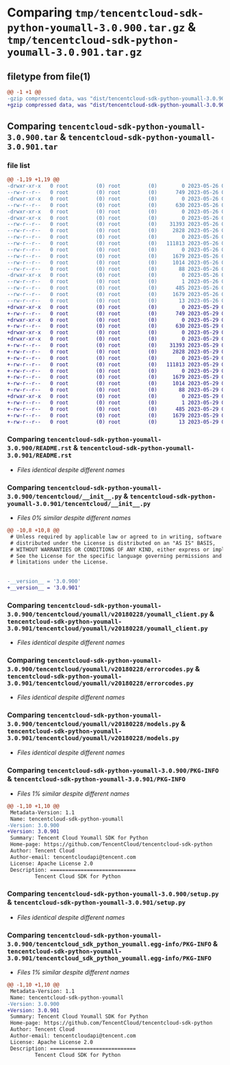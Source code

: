 # Comparing `tmp/tencentcloud-sdk-python-youmall-3.0.900.tar.gz` & `tmp/tencentcloud-sdk-python-youmall-3.0.901.tar.gz`

## filetype from file(1)

```diff
@@ -1 +1 @@
-gzip compressed data, was "dist/tencentcloud-sdk-python-youmall-3.0.900.tar", last modified: Fri May 26 02:32:44 2023, max compression
+gzip compressed data, was "dist/tencentcloud-sdk-python-youmall-3.0.901.tar", last modified: Mon May 29 02:41:55 2023, max compression
```

## Comparing `tencentcloud-sdk-python-youmall-3.0.900.tar` & `tencentcloud-sdk-python-youmall-3.0.901.tar`

### file list

```diff
@@ -1,19 +1,19 @@
-drwxr-xr-x   0 root         (0) root         (0)        0 2023-05-26 02:32:44.000000 tencentcloud-sdk-python-youmall-3.0.900/
--rw-r--r--   0 root         (0) root         (0)      749 2023-05-26 02:32:44.000000 tencentcloud-sdk-python-youmall-3.0.900/README.rst
-drwxr-xr-x   0 root         (0) root         (0)        0 2023-05-26 02:32:44.000000 tencentcloud-sdk-python-youmall-3.0.900/tencentcloud/
--rw-r--r--   0 root         (0) root         (0)      630 2023-05-26 02:32:44.000000 tencentcloud-sdk-python-youmall-3.0.900/tencentcloud/__init__.py
-drwxr-xr-x   0 root         (0) root         (0)        0 2023-05-26 02:32:44.000000 tencentcloud-sdk-python-youmall-3.0.900/tencentcloud/youmall/
-drwxr-xr-x   0 root         (0) root         (0)        0 2023-05-26 02:32:44.000000 tencentcloud-sdk-python-youmall-3.0.900/tencentcloud/youmall/v20180228/
--rw-r--r--   0 root         (0) root         (0)    31393 2023-05-26 02:32:44.000000 tencentcloud-sdk-python-youmall-3.0.900/tencentcloud/youmall/v20180228/youmall_client.py
--rw-r--r--   0 root         (0) root         (0)     2828 2023-05-26 02:32:44.000000 tencentcloud-sdk-python-youmall-3.0.900/tencentcloud/youmall/v20180228/errorcodes.py
--rw-r--r--   0 root         (0) root         (0)        0 2023-05-26 02:32:44.000000 tencentcloud-sdk-python-youmall-3.0.900/tencentcloud/youmall/v20180228/__init__.py
--rw-r--r--   0 root         (0) root         (0)   111813 2023-05-26 02:32:44.000000 tencentcloud-sdk-python-youmall-3.0.900/tencentcloud/youmall/v20180228/models.py
--rw-r--r--   0 root         (0) root         (0)        0 2023-05-26 02:32:44.000000 tencentcloud-sdk-python-youmall-3.0.900/tencentcloud/youmall/__init__.py
--rw-r--r--   0 root         (0) root         (0)     1679 2023-05-26 02:32:44.000000 tencentcloud-sdk-python-youmall-3.0.900/PKG-INFO
--rw-r--r--   0 root         (0) root         (0)     1014 2023-05-26 02:32:44.000000 tencentcloud-sdk-python-youmall-3.0.900/setup.py
--rw-r--r--   0 root         (0) root         (0)       88 2023-05-26 02:32:44.000000 tencentcloud-sdk-python-youmall-3.0.900/setup.cfg
-drwxr-xr-x   0 root         (0) root         (0)        0 2023-05-26 02:32:44.000000 tencentcloud-sdk-python-youmall-3.0.900/tencentcloud_sdk_python_youmall.egg-info/
--rw-r--r--   0 root         (0) root         (0)        1 2023-05-26 02:32:44.000000 tencentcloud-sdk-python-youmall-3.0.900/tencentcloud_sdk_python_youmall.egg-info/dependency_links.txt
--rw-r--r--   0 root         (0) root         (0)      485 2023-05-26 02:32:44.000000 tencentcloud-sdk-python-youmall-3.0.900/tencentcloud_sdk_python_youmall.egg-info/SOURCES.txt
--rw-r--r--   0 root         (0) root         (0)     1679 2023-05-26 02:32:44.000000 tencentcloud-sdk-python-youmall-3.0.900/tencentcloud_sdk_python_youmall.egg-info/PKG-INFO
--rw-r--r--   0 root         (0) root         (0)       13 2023-05-26 02:32:44.000000 tencentcloud-sdk-python-youmall-3.0.900/tencentcloud_sdk_python_youmall.egg-info/top_level.txt
+drwxr-xr-x   0 root         (0) root         (0)        0 2023-05-29 02:41:55.000000 tencentcloud-sdk-python-youmall-3.0.901/
+-rw-r--r--   0 root         (0) root         (0)      749 2023-05-29 02:41:55.000000 tencentcloud-sdk-python-youmall-3.0.901/README.rst
+drwxr-xr-x   0 root         (0) root         (0)        0 2023-05-29 02:41:55.000000 tencentcloud-sdk-python-youmall-3.0.901/tencentcloud/
+-rw-r--r--   0 root         (0) root         (0)      630 2023-05-29 02:41:55.000000 tencentcloud-sdk-python-youmall-3.0.901/tencentcloud/__init__.py
+drwxr-xr-x   0 root         (0) root         (0)        0 2023-05-29 02:41:55.000000 tencentcloud-sdk-python-youmall-3.0.901/tencentcloud/youmall/
+drwxr-xr-x   0 root         (0) root         (0)        0 2023-05-29 02:41:55.000000 tencentcloud-sdk-python-youmall-3.0.901/tencentcloud/youmall/v20180228/
+-rw-r--r--   0 root         (0) root         (0)    31393 2023-05-29 02:41:55.000000 tencentcloud-sdk-python-youmall-3.0.901/tencentcloud/youmall/v20180228/youmall_client.py
+-rw-r--r--   0 root         (0) root         (0)     2828 2023-05-29 02:41:55.000000 tencentcloud-sdk-python-youmall-3.0.901/tencentcloud/youmall/v20180228/errorcodes.py
+-rw-r--r--   0 root         (0) root         (0)        0 2023-05-29 02:41:55.000000 tencentcloud-sdk-python-youmall-3.0.901/tencentcloud/youmall/v20180228/__init__.py
+-rw-r--r--   0 root         (0) root         (0)   111813 2023-05-29 02:41:55.000000 tencentcloud-sdk-python-youmall-3.0.901/tencentcloud/youmall/v20180228/models.py
+-rw-r--r--   0 root         (0) root         (0)        0 2023-05-29 02:41:55.000000 tencentcloud-sdk-python-youmall-3.0.901/tencentcloud/youmall/__init__.py
+-rw-r--r--   0 root         (0) root         (0)     1679 2023-05-29 02:41:55.000000 tencentcloud-sdk-python-youmall-3.0.901/PKG-INFO
+-rw-r--r--   0 root         (0) root         (0)     1014 2023-05-29 02:41:55.000000 tencentcloud-sdk-python-youmall-3.0.901/setup.py
+-rw-r--r--   0 root         (0) root         (0)       88 2023-05-29 02:41:55.000000 tencentcloud-sdk-python-youmall-3.0.901/setup.cfg
+drwxr-xr-x   0 root         (0) root         (0)        0 2023-05-29 02:41:55.000000 tencentcloud-sdk-python-youmall-3.0.901/tencentcloud_sdk_python_youmall.egg-info/
+-rw-r--r--   0 root         (0) root         (0)        1 2023-05-29 02:41:55.000000 tencentcloud-sdk-python-youmall-3.0.901/tencentcloud_sdk_python_youmall.egg-info/dependency_links.txt
+-rw-r--r--   0 root         (0) root         (0)      485 2023-05-29 02:41:55.000000 tencentcloud-sdk-python-youmall-3.0.901/tencentcloud_sdk_python_youmall.egg-info/SOURCES.txt
+-rw-r--r--   0 root         (0) root         (0)     1679 2023-05-29 02:41:55.000000 tencentcloud-sdk-python-youmall-3.0.901/tencentcloud_sdk_python_youmall.egg-info/PKG-INFO
+-rw-r--r--   0 root         (0) root         (0)       13 2023-05-29 02:41:55.000000 tencentcloud-sdk-python-youmall-3.0.901/tencentcloud_sdk_python_youmall.egg-info/top_level.txt
```

### Comparing `tencentcloud-sdk-python-youmall-3.0.900/README.rst` & `tencentcloud-sdk-python-youmall-3.0.901/README.rst`

 * *Files identical despite different names*

### Comparing `tencentcloud-sdk-python-youmall-3.0.900/tencentcloud/__init__.py` & `tencentcloud-sdk-python-youmall-3.0.901/tencentcloud/__init__.py`

 * *Files 0% similar despite different names*

```diff
@@ -10,8 +10,8 @@
 # Unless required by applicable law or agreed to in writing, software
 # distributed under the License is distributed on an "AS IS" BASIS,
 # WITHOUT WARRANTIES OR CONDITIONS OF ANY KIND, either express or implied.
 # See the License for the specific language governing permissions and
 # limitations under the License.
 
 
-__version__ = '3.0.900'
+__version__ = '3.0.901'
```

### Comparing `tencentcloud-sdk-python-youmall-3.0.900/tencentcloud/youmall/v20180228/youmall_client.py` & `tencentcloud-sdk-python-youmall-3.0.901/tencentcloud/youmall/v20180228/youmall_client.py`

 * *Files identical despite different names*

### Comparing `tencentcloud-sdk-python-youmall-3.0.900/tencentcloud/youmall/v20180228/errorcodes.py` & `tencentcloud-sdk-python-youmall-3.0.901/tencentcloud/youmall/v20180228/errorcodes.py`

 * *Files identical despite different names*

### Comparing `tencentcloud-sdk-python-youmall-3.0.900/tencentcloud/youmall/v20180228/models.py` & `tencentcloud-sdk-python-youmall-3.0.901/tencentcloud/youmall/v20180228/models.py`

 * *Files identical despite different names*

### Comparing `tencentcloud-sdk-python-youmall-3.0.900/PKG-INFO` & `tencentcloud-sdk-python-youmall-3.0.901/PKG-INFO`

 * *Files 1% similar despite different names*

```diff
@@ -1,10 +1,10 @@
 Metadata-Version: 1.1
 Name: tencentcloud-sdk-python-youmall
-Version: 3.0.900
+Version: 3.0.901
 Summary: Tencent Cloud Youmall SDK for Python
 Home-page: https://github.com/TencentCloud/tencentcloud-sdk-python
 Author: Tencent Cloud
 Author-email: tencentcloudapi@tencent.com
 License: Apache License 2.0
 Description: ============================
         Tencent Cloud SDK for Python
```

### Comparing `tencentcloud-sdk-python-youmall-3.0.900/setup.py` & `tencentcloud-sdk-python-youmall-3.0.901/setup.py`

 * *Files identical despite different names*

### Comparing `tencentcloud-sdk-python-youmall-3.0.900/tencentcloud_sdk_python_youmall.egg-info/PKG-INFO` & `tencentcloud-sdk-python-youmall-3.0.901/tencentcloud_sdk_python_youmall.egg-info/PKG-INFO`

 * *Files 1% similar despite different names*

```diff
@@ -1,10 +1,10 @@
 Metadata-Version: 1.1
 Name: tencentcloud-sdk-python-youmall
-Version: 3.0.900
+Version: 3.0.901
 Summary: Tencent Cloud Youmall SDK for Python
 Home-page: https://github.com/TencentCloud/tencentcloud-sdk-python
 Author: Tencent Cloud
 Author-email: tencentcloudapi@tencent.com
 License: Apache License 2.0
 Description: ============================
         Tencent Cloud SDK for Python
```

